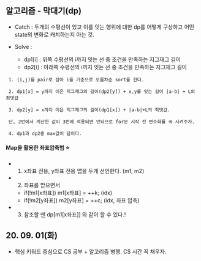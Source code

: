 ## 알고리즘 - 막대기(dp)

 - Catch : 두개의 수평선이 있고 이를 잇는 행위에 대한 dp를 어떻게 구상하고 어떤 state의 변화로 캐치하는지 아는 것.

 - Solve : 
   + dp1[i] : 위쪽 수평선의 i까지 잇는 선 중 조건을 만족하는 지그재그 길이
   + dp2[i] : 아래쪽 수평선의 i까지 잇는 선 중 조건을 만족하는 지그재그 길이

```
 1. (i,j)를 pair로 잡아 i를 기준으로 오름차순 sort를 한다.

 2. dp1[x] = y까지 이은 지그재그의 길이(dp2[y]) + x,y를 잇는 길이 |a-b| + L의 최댓값

 3. dp2[y] = x까지 이은 지그재그의 길이(dp1[x]) + |a-b|+L의 최댓값.

 단, 2번에서 계산한 값이 3번에 적용되면 안되므로 for문 시작 전 변수화를 꼭 시켜주자.

 4. dp1과 dp2중 max값이 답이다.
 ```

#### Map을 활용한 좌표압축법 :star:

 - 1. x좌표 전용, y좌표 전용 맵을 두개 선언한다. (m1, m2)

 - 2. 좌표를 받으면서 
 
    - if(!m1[x좌표]) m1[x좌표] = ++k; (idx)
    - if(!m2[y좌표]) m2[y좌표] = ++c; (idx, 좌표 압축)

 - 3. 참조할 땐 dp[m1[x좌표]] 와 같이 할 수 있다.!

## 20. 09. 01(화)
 - 핵심 키워드 중심으로 CS 공부 + 알고리즘 병행. CS 시간 꼭 채우자.


 